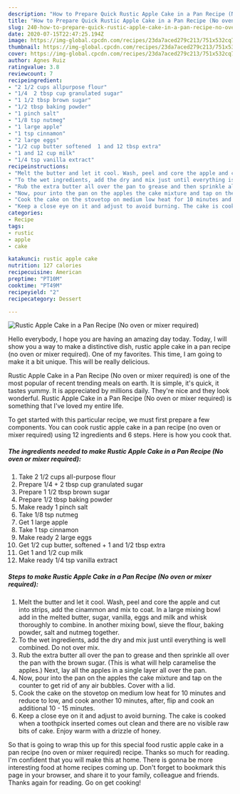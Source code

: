 ```yaml
---
description: "How to Prepare Quick Rustic Apple Cake in a Pan Recipe (No oven or mixer required)"
title: "How to Prepare Quick Rustic Apple Cake in a Pan Recipe (No oven or mixer required)"
slug: 240-how-to-prepare-quick-rustic-apple-cake-in-a-pan-recipe-no-oven-or-mixer-required
date: 2020-07-15T22:47:25.194Z
image: https://img-global.cpcdn.com/recipes/23da7aced279c213/751x532cq70/rustic-apple-cake-in-a-pan-recipe-no-oven-or-mixer-required-recipe-main-photo.jpg
thumbnail: https://img-global.cpcdn.com/recipes/23da7aced279c213/751x532cq70/rustic-apple-cake-in-a-pan-recipe-no-oven-or-mixer-required-recipe-main-photo.jpg
cover: https://img-global.cpcdn.com/recipes/23da7aced279c213/751x532cq70/rustic-apple-cake-in-a-pan-recipe-no-oven-or-mixer-required-recipe-main-photo.jpg
author: Agnes Ruiz
ratingvalue: 3.8
reviewcount: 7
recipeingredient:
- "2 1/2 cups allpurpose flour"
- "1/4  2 tbsp cup granulated sugar"
- "1 1/2 tbsp brown sugar"
- "1/2 tbsp baking powder"
- "1 pinch salt"
- "1/8 tsp nutmeg"
- "1 large apple"
- "1 tsp cinnamon"
- "2 large eggs"
- "1/2 cup butter softened  1 and 12 tbsp extra"
- "1 and 12 cup milk"
- "1/4 tsp vanilla extract"
recipeinstructions:
- "Melt the butter and let it cool. Wash, peel and core the apple and cut into strips, add the cinammon and mix to coat. In a large mixing bowl add in the melted butter, sugar, vanilla, eggs and milk and whisk thoroughly to combine. In another mixing bowl, sieve the flour, baking powder, salt and nutmeg together."
- "To the wet ingredients, add the dry and mix just until everything is well combined. Do not over mix."
- "Rub the extra butter all over the pan to grease and then sprinkle all over the pan with the brown sugar. (This is what will help caramelise the apples.) Next, lay all the apples in a single layer all over the pan."
- "Now, pour into the pan on the apples the cake mixture and tap on the counter to get rid of any air bubbles. Cover with a lid."
- "Cook the cake on the stovetop on medium low heat for 10 minutes and reduce to low, and cook another 10 minutes, after, flip and cook an additional 10 - 15 minutes."
- "Keep a close eye on it and adjust to avoid burning. The cake is cooked when a toothpick inserted comes out clean and there are no visible raw bits of cake. Enjoy warm with a drizzle of honey."
categories:
- Recipe
tags:
- rustic
- apple
- cake

katakunci: rustic apple cake 
nutrition: 127 calories
recipecuisine: American
preptime: "PT10M"
cooktime: "PT49M"
recipeyield: "2"
recipecategory: Dessert

---
```



![Rustic Apple Cake in a Pan Recipe (No oven or mixer required)](https://img-global.cpcdn.com/recipes/23da7aced279c213/751x532cq70/rustic-apple-cake-in-a-pan-recipe-no-oven-or-mixer-required-recipe-main-photo.jpg)

Hello everybody, I hope you are having an amazing day today. Today, I will show you a way to make a distinctive dish, rustic apple cake in a pan recipe (no oven or mixer required). One of my favorites. This time, I am going to make it a bit unique. This will be really delicious.



Rustic Apple Cake in a Pan Recipe (No oven or mixer required) is one of the most popular of recent trending meals on earth. It is simple, it's quick, it tastes yummy. It is appreciated by millions daily. They're nice and they look wonderful. Rustic Apple Cake in a Pan Recipe (No oven or mixer required) is something that I've loved my entire life.


To get started with this particular recipe, we must first prepare a few components. You can cook rustic apple cake in a pan recipe (no oven or mixer required) using 12 ingredients and 6 steps. Here is how you cook that.

<!--inarticleads1-->

##### The ingredients needed to make Rustic Apple Cake in a Pan Recipe (No oven or mixer required):

1. Take 2 1/2 cups all-purpose flour
1. Prepare 1/4 + 2 tbsp cup granulated sugar
1. Prepare 1 1/2 tbsp brown sugar
1. Prepare 1/2 tbsp baking powder
1. Make ready 1 pinch salt
1. Take 1/8 tsp nutmeg
1. Get 1 large apple
1. Take 1 tsp cinnamon
1. Make ready 2 large eggs
1. Get 1/2 cup butter, softened + 1 and 1/2 tbsp extra
1. Get 1 and 1/2 cup milk
1. Make ready 1/4 tsp vanilla extract




<!--inarticleads2-->

##### Steps to make Rustic Apple Cake in a Pan Recipe (No oven or mixer required):

1. Melt the butter and let it cool. Wash, peel and core the apple and cut into strips, add the cinammon and mix to coat. In a large mixing bowl add in the melted butter, sugar, vanilla, eggs and milk and whisk thoroughly to combine. In another mixing bowl, sieve the flour, baking powder, salt and nutmeg together.
1. To the wet ingredients, add the dry and mix just until everything is well combined. Do not over mix.
1. Rub the extra butter all over the pan to grease and then sprinkle all over the pan with the brown sugar. (This is what will help caramelise the apples.) Next, lay all the apples in a single layer all over the pan.
1. Now, pour into the pan on the apples the cake mixture and tap on the counter to get rid of any air bubbles. Cover with a lid.
1. Cook the cake on the stovetop on medium low heat for 10 minutes and reduce to low, and cook another 10 minutes, after, flip and cook an additional 10 - 15 minutes.
1. Keep a close eye on it and adjust to avoid burning. The cake is cooked when a toothpick inserted comes out clean and there are no visible raw bits of cake. Enjoy warm with a drizzle of honey.




So that is going to wrap this up for this special food rustic apple cake in a pan recipe (no oven or mixer required) recipe. Thanks so much for reading. I'm confident that you will make this at home. There is gonna be more interesting food at home recipes coming up. Don't forget to bookmark this page in your browser, and share it to your family, colleague and friends. Thanks again for reading. Go on get cooking!
